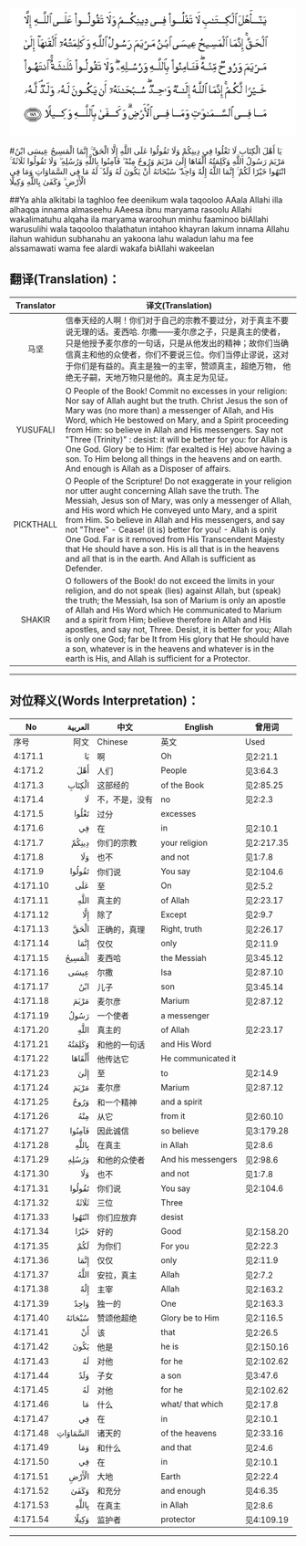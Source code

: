![004:171](images/004_171.gif)

#يَا أَهْلَ الْكِتَابِ لَا تَغْلُوا فِي دِينِكُمْ وَلَا تَقُولُوا عَلَى اللَّهِ إِلَّا الْحَقَّ ۚ إِنَّمَا الْمَسِيحُ عِيسَى ابْنُ مَرْيَمَ رَسُولُ اللَّهِ وَكَلِمَتُهُ أَلْقَاهَا إِلَىٰ مَرْيَمَ وَرُوحٌ مِنْهُ ۖ فَآمِنُوا بِاللَّهِ وَرُسُلِهِ ۖ وَلَا تَقُولُوا ثَلَاثَةٌ ۚ انْتَهُوا خَيْرًا لَكُمْ ۚ إِنَّمَا اللَّهُ إِلَٰهٌ وَاحِدٌ ۖ سُبْحَانَهُ أَنْ يَكُونَ لَهُ وَلَدٌ ۘ لَهُ مَا فِي السَّمَاوَاتِ وَمَا فِي الْأَرْضِ ۗ وَكَفَىٰ بِاللَّهِ وَكِيلًا  

##Ya ahla alkitabi la taghloo fee deenikum wala taqooloo AAala Allahi illa alhaqqa innama almaseehu AAeesa ibnu maryama rasoolu Allahi wakalimatuhu alqaha ila maryama waroohun minhu faaminoo biAllahi warusulihi wala taqooloo thalathatun intahoo khayran lakum innama Allahu ilahun wahidun subhanahu an yakoona lahu waladun lahu ma fee alssamawati wama fee alardi wakafa biAllahi wakeelan 

## 翻译(Translation)：

| Translator | 译文(Translation)                                            |
| :--------: | ------------------------------------------------------------ |
|    马坚    | 信奉天经的人啊！你们对于自己的宗教不要过分，对于真主不要说无理的话。麦西哈. 尔撒——麦尔彦之子，只是真主的使者，只是他授予麦尔彦的一句话，只是从他发出的精神；故你们当确信真主和他的众使者，你们不要说三位。你们当停止谬说，这对于你们是有益的。真主是独一的主宰，赞颂真主，超绝万物， 他绝无子嗣，天地万物只是他的。真主足为见证。 |
|  YUSUFALI  | O People of the Book! Commit no excesses in your religion: Nor say of Allah aught but the truth. Christ Jesus the son of Mary was (no more than) a messenger of Allah, and His Word, which He bestowed on Mary, and a Spirit proceeding from Him: so believe in Allah and His messengers. Say not "Three (Trinity)" : desist: it will be better for you: for Allah is One God. Glory be to Him: (far exalted is He) above having a son. To Him belong all things in the heavens and on earth. And enough is Allah as a Disposer of affairs. |
| PICKTHALL  | O People of the Scripture! Do not exaggerate in your religion nor utter aught concerning Allah save the truth. The Messiah, Jesus son of Mary, was only a messenger of Allah, and His word which He conveyed unto Mary, and a spirit from Him. So believe in Allah and His messengers, and say not "Three" - Cease! (it is) better for you! - Allah is only One God. Far is it removed from His Transcendent Majesty that He should have a son. His is all that is in the heavens and all that is in the earth. And Allah is sufficient as Defender. |
|   SHAKIR   | O followers of the Book! do not exceed the limits in your religion, and do not speak (lies) against Allah, but (speak) the truth; the Messiah, Isa son of Marium is only an apostle of Allah and His Word which He communicated to Marium and a spirit from Him; believe therefore in Allah and His apostles, and say not, Three. Desist, it is better for you; Allah is only one God; far be It from His glory that He should have a son, whatever is in the heavens and whatever is in the earth is His, and Allah is sufficient for a Protector. |

---

## 对位释义(Words Interpretation)：

| No   | العربية | 中文    | English | 曾用词 |
| ---- | ------: | ------- | ------- | ------ |
| 序号 |    阿文 | Chinese | 英文    | Used   |
| 4:171.1  | يَا       | 啊             | Oh                 | 见2:21.1   |
| 4:171.2  | أَهْلَ      | 人们           | People             | 见3:64.3   |
| 4:171.3  | الْكِتَابِ   | 这部经的       | of the Book        | 见2:85.25  |
| 4:171.4  | لَا       | 不，不是，没有 | no                 | 见2:2.3    |
| 4:171.5  | تَغْلُوا    | 过分           | excesses           |            |
| 4:171.6  | فِي       | 在             | in                 | 见2:10.1   |
| 4:171.7  | دِينِكُمْ    | 你们的宗教     | your religion      | 见2:217.35 |
| 4:171.8  | وَلَا      | 也不           | and not            | 见1:7.8    |
| 4:171.9  | تَقُولُوا   | 你们说         | You say            | 见2:104.6  |
| 4:171.10 | عَلَى      | 至             | On                 | 见2:5.2    |
| 4:171.11 | اللَّهِ     | 真主的         | of Allah           | 见2:23.17  |
| 4:171.12 | إِلَّا      | 除了           | Except             | 见2:9.7    |
| 4:171.13 | الْحَقَّ     | 正确的，真理   | Right, truth       | 见2:26.17  |
| 4:171.14 | إِنَّمَا     | 仅仅           | only               | 见2:11.9   |
| 4:171.15 | الْمَسِيحُ   | 麦西哈         | the Messiah        | 见3:45.12  |
| 4:171.16 | عِيسَى     | 尔撒           | Isa                | 见2:87.10  |
| 4:171.17 | ابْنُ      | 儿子           | son                | 见3:45.14  |
| 4:171.18 | مَرْيَمَ     | 麦尔彦         | Marium             | 见2:87.12  |
| 4:171.19 | رَسُولُ     | 一个使者       | a messenger        |            |
| 4:171.20 | اللَّهِ     | 真主的         | of Allah           | 见2:23.17  |
| 4:171.21 | وَكَلِمَتُهُ   | 和他的一句话   | and His Word       |            |
| 4:171.22 | أَلْقَاهَا   | 他传达它       | He communicated it |            |
| 4:171.23 | إِلَىٰ      | 至             | to                 | 见2:14.9   |
| 4:171.24 | مَرْيَمَ     | 麦尔彦         | Marium             | 见2:87.12  |
| 4:171.25 | وَرُوحٌ     | 和一个精神     | and a spirit       |            |
| 4:171.26 | مِنْهُ      | 从它           | from it            | 见2:60.10  |
| 4:171.27 | فَآمِنُوا   | 因此诚信       | so believe         | 见3:179.28 |
| 4:171.28 | بِاللَّهِ    | 在真主         | in Allah           | 见2:8.6    |
| 4:171.29 | وَرُسُلِهِ    | 和他的众使者   | And his messengers | 见2:98.6   |
| 4:171.30 | وَلَا      | 也不           | and not            | 见1:7.8    |
| 4:171.31 | تَقُولُوا   | 你们说         | You say            | 见2:104.6  |
| 4:171.32 | ثَلَاثَةٌ    | 三位           | Three              |            |
| 4:171.33 | انْتَهُوا   | 你们应放弃     | desist             |            |
| 4:171.34 | خَيْرًا     | 好的           | Good               | 见2:158.20 |
| 4:171.35 | لَكُمْ      | 为你们         | For you            | 见2:22.3   |
| 4:171.36 | إِنَّمَا     | 仅仅           | only               | 见2:11.9   |
| 4:171.37 | اللَّهُ     | 安拉，真主     | Allah              | 见2:7.2 |
| 4:171.38 | إِلَٰهٌ      | 主宰           | Allah              | 见2:163.2  |
| 4:171.39 | وَاحِدٌ     | 独一的         | One                | 见2:163.3  |
| 4:171.40 | سُبْحَانَهُ   | 赞颂他超绝     | Glory be to Him    | 见2:116.5  |
| 4:171.41 | أَنْ       | 该             | that               | 见2:26.5   |
| 4:171.42 | يَكُونَ     | 他是           | he is              | 见2:150.16 |
| 4:171.43 | لَهُ       | 对他           | for he             | 见2:102.62 |
| 4:171.44 | وَلَدٌ      | 子女           | a son              | 见3:47.6   |
| 4:171.45 | لَهُ       | 对他           | for he             | 见2:102.62 |
| 4:171.46 | مَا       | 什么           | what/ that which   | 见2:17.8   |
| 4:171.47 | فِي       | 在             | in                 | 见2:10.1   |
| 4:171.48 | السَّمَاوَاتِ | 诸天的         | of the heavens     | 见2:33.16  |
| 4:171.49 | وَمَا      | 和什么         | and that           | 见2:4.6    |
| 4:171.50 | فِي       | 在             | in                 | 见2:10.1   |
| 4:171.51 | الْأَرْضِ    | 大地           | Earth              | 见2:22.4   |
| 4:171.52 | وَكَفَىٰ     | 和充分         | and enough         | 见4:6.35   |
| 4:171.53 | بِاللَّهِ    | 在真主         | in Allah           | 见2:8.6    |
| 4:171.54 | وَكِيلًا    | 监护者         | protector          | 见4:109.19 |

---
